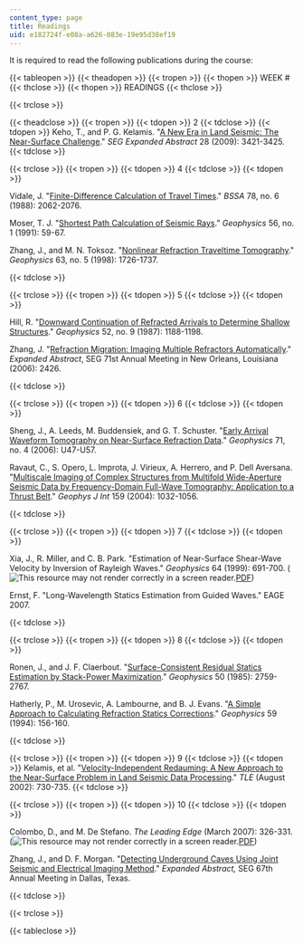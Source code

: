 ```yaml
---
content_type: page
title: Readings
uid: e182724f-e08a-a626-083e-19e95d38ef19
---
```


It is required to read the following publications during the course:

{{< tableopen >}}
{{< theadopen >}}
{{< tropen >}}
{{< thopen >}}
WEEK #
{{< thclose >}}
{{< thopen >}}
READINGS
{{< thclose >}}

{{< trclose >}}

{{< theadclose >}}
{{< tropen >}}
{{< tdopen >}}
2
{{< tdclose >}}
{{< tdopen >}}
Keho, T., and P. G. Kelamis. "[A New Era in Land Seismic: The Near-Surface Challenge](http://dx.doi.org/10.1190/1.1885813)." _SEG Expanded Abstract_ 28 (2009): 3421-3425.
{{< tdclose >}}

{{< trclose >}}
{{< tropen >}}
{{< tdopen >}}
4
{{< tdclose >}}
{{< tdopen >}}


Vidale, J. "[Finite-Difference Calculation of Travel Times](http://bssa.geoscienceworld.org/cgi/content/abstract/78/6/2062)." _BSSA_ 78, no. 6 (1988): 2062-2076.

Moser, T. J. "[Shortest Path Calculation of Seismic Rays](https://library.seg.org/doi/pdf/10.1190/1.1442958)." _Geophysics_ 56, no. 1 (1991): 59-67.

Zhang, J., and M. N. Toksoz. "[Nonlinear Refraction Traveltime Tomography](http://dx.doi.org/10.1190/1.1444468)." _Geophysics_ 63, no. 5 (1998): 1726-1737.


{{< tdclose >}}

{{< trclose >}}
{{< tropen >}}
{{< tdopen >}}
5
{{< tdclose >}}
{{< tdopen >}}


Hill, R. "[Downward Continuation of Refracted Arrivals to Determine Shallow Structures](http://dx.doi.org/10.1190/1.1442382)." _Geophysics_ 52, no. 9 (1987): 1188-1198.

Zhang, J. "[Refraction Migration: Imaging Multiple Refractors Automatically](https://www.onepetro.org/conference-paper/SEG-2006-2426)." _Expanded Abstract_, SEG 71st Annual Meeting in New Orleans, Louisiana (2006): 2426.


{{< tdclose >}}

{{< trclose >}}
{{< tropen >}}
{{< tdopen >}}
6
{{< tdclose >}}
{{< tdopen >}}


Sheng, J., A. Leeds, M. Buddensiek, and G. T. Schuster. "[Early Arrival Waveform Tomography on Near-Surface Refraction Data](http://dx.doi.org/10.1190/1.2210969)." _Geophysics_ 71, no. 4 (2006): U47-U57.

Ravaut, C., S. Opero, L. Improta, J. Virieux, A. Herrero, and P. Dell Aversana. "[Multiscale Imaging of Complex Structures from Multifold Wide-Aperture Seismic Data by Frequency-Domain Full-Wave Tomography: Application to a Thrust Belt](http://onlinelibrary.wiley.com/doi/10.1111/j.1365-246X.2004.02442.x/full)." _Geophys J Int_ 159 (2004): 1032-1056.


{{< tdclose >}}

{{< trclose >}}
{{< tropen >}}
{{< tdopen >}}
7
{{< tdclose >}}
{{< tdopen >}}


Xia, J., R. Miller, and C. B. Park. "Estimation of Near-Surface Shear-Wave Velocity by Inversion of Rayleigh Waves." _Geophysics_ 64 (1999): 691-700. (![This resource may not render correctly in a screen reader.](/images/inacessible.gif)[PDF](http://www.masw.com/files/XIA-99-04.pdf))

Ernst, F. "Long-Wavelength Statics Estimation from Guided Waves." EAGE 2007.


{{< tdclose >}}

{{< trclose >}}
{{< tropen >}}
{{< tdopen >}}
8
{{< tdclose >}}
{{< tdopen >}}


Ronen, J., and J. F. Claerbout. "[Surface-Consistent Residual Statics Estimation by Stack-Power Maximization](http://dx.doi.org/10.1190/1.1441896)." _Geophysics_ 50 (1985): 2759-2767.

Hatherly, P., M. Urosevic, A. Lambourne, and B. J. Evans. "[A Simple Approach to Calculating Refraction Statics Corrections](http://dx.doi.org/10.1190/1.1443527)." _Geophysics_ 59 (1994): 156-160. 


{{< tdclose >}}

{{< trclose >}}
{{< tropen >}}
{{< tdopen >}}
9
{{< tdclose >}}
{{< tdopen >}}
Kelamis, et al. "[Velocity-Independent Redauming: A New Approach to the Near-Surface Problem in Land Seismic Data Processing](http://tle.geoscienceworld.org/cgi/content/full/21/8/730)." _TLE_ (August 2002): 730-735.
{{< tdclose >}}

{{< trclose >}}
{{< tropen >}}
{{< tdopen >}}
10
{{< tdclose >}}
{{< tdopen >}}


Colombo, D., and M. De Stefano. _The Leading Edge_ (March 2007): 326-331. (![This resource may not render correctly in a screen reader.](/images/inacessible.gif)[PDF](http://tle.geoscienceworld.org/cgi/reprint/26/3/326))

Zhang, J., and D. F. Morgan. "[Detecting Underground Caves Using Joint Seismic and Electrical Imaging Method](https://www.onepetro.org/conference-paper/SEG-2009-3421)." _Expanded Abstract,_ SEG 67th Annual Meeting in Dallas, Texas.


{{< tdclose >}}

{{< trclose >}}

{{< tableclose >}}